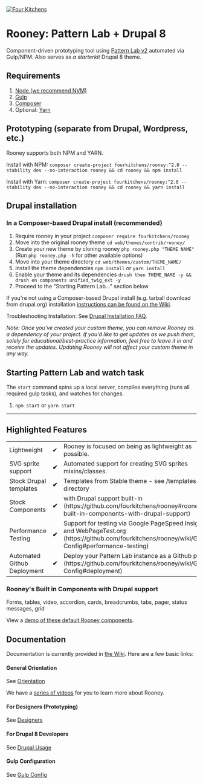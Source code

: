[![Four Kitchens](https://img.shields.io/badge/4K-Four%20Kitchens-35AA4E.svg)](https://fourkitchens.com/)

# Rooney: Pattern Lab + Drupal 8

Component-driven prototyping tool using [Pattern Lab v2](http://patternlab.io/) automated via Gulp/NPM. Also serves as _a starterkit_ Drupal 8 theme.

## Requirements

1.  [Node (we recommend NVM)](https://github.com/creationix/nvm)
2.  [Gulp](http://gulpjs.com/)
3.  [Composer](https://getcomposer.org/)
4.  Optional: [Yarn](https://github.com/yarnpkg/yarn)

## Prototyping (separate from Drupal, Wordpress, etc.)

Rooney supports both NPM and YARN.

Install with NPM:
`composer create-project fourkitchens/rooney:^2.0 --stability dev --no-interaction rooney && cd rooney && npm install`

Install with Yarn:
`composer create-project fourkitchens/rooney:^2.0 --stability dev --no-interaction rooney && cd rooney && yarn install`

## Drupal installation

### In a Composer-based Drupal install (recommended)

1. Require rooney in your project `composer require fourkitchens/rooney`
2. Move into the original rooney theme `cd web/themes/contrib/rooney/`
3. Create your new theme by cloning rooney `php rooney.php "THEME NAME"` (Run `php rooney.php -h` for other available options)
4. Move into your theme directory `cd web/themes/custom/THEME_NAME/`
5. Install the theme dependencies `npm install` or `yarn install`
6. Enable your theme and its dependencies `drush then THEME_NAME -y && drush en components unified_twig_ext -y`
7. Proceed to the "Starting Pattern Lab…" section below

If you're not using a Composer-based Drupal install (e.g. tarball download from drupal.org) installation [instructions can be found on the Wiki](https://github.com/fourkitchens/rooney/wiki/Installation).

Troubleshooting Installation: See [Drupal Installation FAQ](https://github.com/fourkitchens/rooney/wiki/Installation#drupal-installation-faq).

_Note: Once you've created your custom theme, you can remove Rooney as a dependency of your project. If you'd like to get updates as we push them, solely for educational/best-practice information, feel free to leave it in and receive the updates. Updating Rooney will not affect your custom theme in any way._

## Starting Pattern Lab and watch task

The `start` command spins up a local server, compiles everything (runs all required gulp tasks), and watches for changes.

1.  `npm start` or `yarn start`

---

## Highlighted Features

<table><tbody>
<tr><td>Lightweight</td><td>✔</td><td>Rooney is focused on being as lightweight as possible.</td></tr>
<tr><td>SVG sprite support </td><td><strong>✔</strong></td><td>Automated support for creating SVG sprites mixins/classes.</td></tr>
<tr><td>Stock Drupal templates </td><td><strong>✔</strong></td><td>Templates from Stable theme - see /templates directory</td></tr>
<tr><td>Stock Components </td><td><strong>✔</strong></td><td>with Drupal support built-in (https://github.com/fourkitchens/rooney#rooneys-built-in-components-with-drupal-support)</td></tr>
<tr><td>Performance Testing </td><td><strong>✔</strong></td><td>Support for testing via Google PageSpeed Insights and WebPageTest.org (https://github.com/fourkitchens/rooney/wiki/Gulp-Config#performance-testing)</td></tr>
<tr><td>Automated Github Deployment </td><td><strong>✔</strong></td><td>Deploy your Pattern Lab instance as a Github page (https://github.com/fourkitchens/rooney/wiki/Gulp-Config#deployment)</td></tr>
</tbody></table>

<h3 id="components">Rooney's Built in Components with Drupal support</h3>
Forms, tables, video, accordion, cards, breadcrumbs, tabs, pager, status messages, grid

View a [demo of these default Rooney components](https://fourkitchens.github.io/rooney/pattern-lab/public/).

## Documentation

Documentation is currently provided in [the Wiki](https://github.com/fourkitchens/rooney/wiki). Here are a few basic links:

#### General Orientation

See [Orientation](https://github.com/fourkitchens/rooney/wiki/Orientation)

We have a [series of videos](https://www.youtube.com/playlist?list=PLO9S6JjNqWsGMQLDfE8Ekt0ryrGa3g4km) for you to learn more about Rooney.

#### For Designers (Prototyping)

See [Designers](https://github.com/fourkitchens/rooney/wiki/For-Designers)

#### For Drupal 8 Developers

See [Drupal Usage](https://github.com/fourkitchens/rooney/wiki/Drupal-Usage)

#### Gulp Configuration

See [Gulp Config](https://github.com/fourkitchens/rooney/wiki/Gulp-Config)
